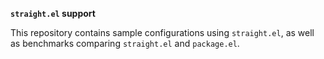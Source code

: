 **`straight.el` support**

This repository contains sample configurations using `straight.el`, as
well as benchmarks comparing `straight.el` and `package.el`.

